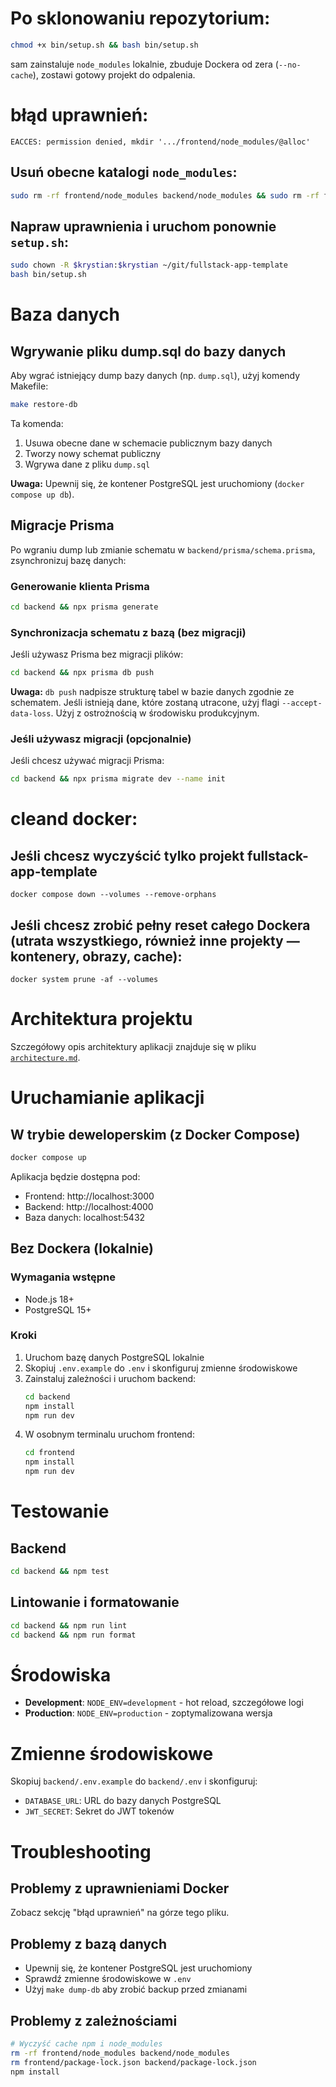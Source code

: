 # Po sklonowaniu repozytorium:

```bash
chmod +x bin/setup.sh && bash bin/setup.sh
```

sam zainstaluje `node_modules` lokalnie,
zbuduje Dockera od zera (`--no-cache`),
zostawi gotowy projekt do odpalenia.

# błąd uprawnień:

`EACCES: permission denied, mkdir '.../frontend/node_modules/@alloc'`

## Usuń obecne katalogi `node_modules`:

```bash
sudo rm -rf frontend/node_modules backend/node_modules && sudo rm -rf frontend/package-lock.json backend/package-lock.json
```

## Napraw uprawnienia i uruchom ponownie `setup.sh`:

```bash
sudo chown -R $krystian:$krystian ~/git/fullstack-app-template
bash bin/setup.sh
```

# Baza danych

## Wgrywanie pliku dump.sql do bazy danych

Aby wgrać istniejący dump bazy danych (np. `dump.sql`), użyj komendy Makefile:

```bash
make restore-db
```

Ta komenda:

1. Usuwa obecne dane w schemacie publicznym bazy danych
2. Tworzy nowy schemat publiczny
3. Wgrywa dane z pliku `dump.sql`

**Uwaga:** Upewnij się, że kontener PostgreSQL jest uruchomiony (`docker compose up db`).

## Migracje Prisma

Po wgraniu dump lub zmianie schematu w `backend/prisma/schema.prisma`, zsynchronizuj bazę danych:

### Generowanie klienta Prisma

```bash
cd backend && npx prisma generate
```

### Synchronizacja schematu z bazą (bez migracji)

Jeśli używasz Prisma bez migracji plików:

```bash
cd backend && npx prisma db push
```

**Uwaga:** `db push` nadpisze strukturę tabel w bazie danych zgodnie ze schematem. Jeśli istnieją dane, które zostaną utracone, użyj flagi `--accept-data-loss`. Użyj z ostrożnością w środowisku produkcyjnym.

### Jeśli używasz migracji (opcjonalnie)

Jeśli chcesz używać migracji Prisma:

```bash
cd backend && npx prisma migrate dev --name init
```

# cleand docker:

## Jeśli chcesz wyczyścić tylko projekt fullstack-app-template

`docker compose down --volumes --remove-orphans`

## Jeśli chcesz zrobić pełny reset całego Dockera (utrata wszystkiego, również inne projekty — kontenery, obrazy, cache):

`docker system prune -af --volumes`

# Architektura projektu

Szczegółowy opis architektury aplikacji znajduje się w pliku [`architecture.md`](architecture.md).

# Uruchamianie aplikacji

## W trybie deweloperskim (z Docker Compose)

```bash
docker compose up
```

Aplikacja będzie dostępna pod:

- Frontend: http://localhost:3000
- Backend: http://localhost:4000
- Baza danych: localhost:5432

## Bez Dockera (lokalnie)

### Wymagania wstępne

- Node.js 18+
- PostgreSQL 15+

### Kroki

1. Uruchom bazę danych PostgreSQL lokalnie
2. Skopiuj `.env.example` do `.env` i skonfiguruj zmienne środowiskowe
3. Zainstaluj zależności i uruchom backend:
   ```bash
   cd backend
   npm install
   npm run dev
   ```
4. W osobnym terminalu uruchom frontend:
   ```bash
   cd frontend
   npm install
   npm run dev
   ```

# Testowanie

## Backend

```bash
cd backend && npm test
```

## Lintowanie i formatowanie

```bash
cd backend && npm run lint
cd backend && npm run format
```

# Środowiska

- **Development**: `NODE_ENV=development` - hot reload, szczegółowe logi
- **Production**: `NODE_ENV=production` - zoptymalizowana wersja

# Zmienne środowiskowe

Skopiuj `backend/.env.example` do `backend/.env` i skonfiguruj:

- `DATABASE_URL`: URL do bazy danych PostgreSQL
- `JWT_SECRET`: Sekret do JWT tokenów

# Troubleshooting

## Problemy z uprawnieniami Docker

Zobacz sekcję "błąd uprawnień" na górze tego pliku.

## Problemy z bazą danych

- Upewnij się, że kontener PostgreSQL jest uruchomiony
- Sprawdź zmienne środowiskowe w `.env`
- Użyj `make dump-db` aby zrobić backup przed zmianami

## Problemy z zależnościami

```bash
# Wyczyść cache npm i node_modules
rm -rf frontend/node_modules backend/node_modules
rm frontend/package-lock.json backend/package-lock.json
npm install
```
